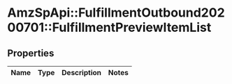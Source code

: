# AmzSpApi::FulfillmentOutbound20200701::FulfillmentPreviewItemList

## Properties
Name | Type | Description | Notes
------------ | ------------- | ------------- | -------------

